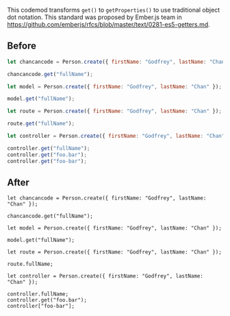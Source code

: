 This codemod transforms `get()` to `getProperties()` to use traditional object dot notation. This standard was proposed by Ember.js team in https://github.com/emberjs/rfcs/blob/master/text/0281-es5-getters.md.

## Before

```jsx
let chancancode = Person.create({ firstName: "Godfrey", lastName: "Chan" });

chancancode.get("fullName");

let model = Person.create({ firstName: "Godfrey", lastName: "Chan" });

model.get("fullName");

let route = Person.create({ firstName: "Godfrey", lastName: "Chan" });

route.get("fullName");

let controller = Person.create({ firstName: "Godfrey", lastName: "Chan" });

controller.get("fullName");
controller.get("foo.bar");
controller.get("foo-bar");
```

## After

```tsx
let chancancode = Person.create({ firstName: "Godfrey", lastName: "Chan" });

chancancode.get("fullName");

let model = Person.create({ firstName: "Godfrey", lastName: "Chan" });

model.get("fullName");

let route = Person.create({ firstName: "Godfrey", lastName: "Chan" });

route.fullName;

let controller = Person.create({ firstName: "Godfrey", lastName: "Chan" });

controller.fullName;
controller.get("foo.bar");
controller["foo-bar"];
```
